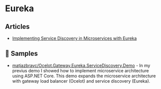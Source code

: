 # Eureka

## Articles
- [Implementing Service Discovery in Microservices with Eureka](https://harshmatharu.com/blog/service-discovery-in-microservices)

## 🚀 Samples
- [matjazbravc/Ocelot.Gateway.Eureka.ServiceDiscovery.Demo](https://github.com/matjazbravc/Ocelot.Gateway.Eureka.ServiceDiscovery.Demo) - In my previus demo I showed how to implement microservice architecture using ASP.NET Core. This demo expands the microservice architecture with gateway load balancer (Ocelot) and service discovery (Eureka).